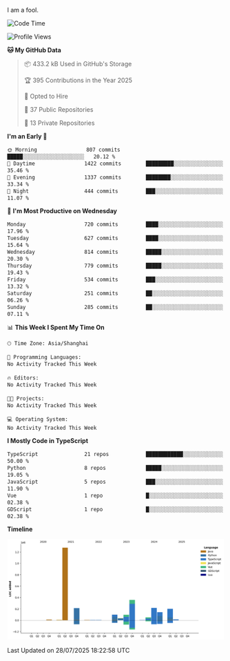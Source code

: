 I am a fool.

<!--START_SECTION:waka-->
![Code Time](http://img.shields.io/badge/Code%20Time-3%2C295%20hrs%2043%20mins-blue)

![Profile Views](http://img.shields.io/badge/Profile%20Views-0-blue)

**🐱 My GitHub Data** 

> 📦 433.2 kB Used in GitHub's Storage 
 > 
> 🏆 395 Contributions in the Year 2025
 > 
> 💼 Opted to Hire
 > 
> 📜 37 Public Repositories 
 > 
> 🔑 13 Private Repositories 
 > 
**I'm an Early 🐤** 

```text
🌞 Morning                807 commits         █████░░░░░░░░░░░░░░░░░░░░   20.12 % 
🌆 Daytime                1422 commits        █████████░░░░░░░░░░░░░░░░   35.46 % 
🌃 Evening                1337 commits        ████████░░░░░░░░░░░░░░░░░   33.34 % 
🌙 Night                  444 commits         ███░░░░░░░░░░░░░░░░░░░░░░   11.07 % 
```
📅 **I'm Most Productive on Wednesday** 

```text
Monday                   720 commits         ████░░░░░░░░░░░░░░░░░░░░░   17.96 % 
Tuesday                  627 commits         ████░░░░░░░░░░░░░░░░░░░░░   15.64 % 
Wednesday                814 commits         █████░░░░░░░░░░░░░░░░░░░░   20.30 % 
Thursday                 779 commits         █████░░░░░░░░░░░░░░░░░░░░   19.43 % 
Friday                   534 commits         ███░░░░░░░░░░░░░░░░░░░░░░   13.32 % 
Saturday                 251 commits         ██░░░░░░░░░░░░░░░░░░░░░░░   06.26 % 
Sunday                   285 commits         ██░░░░░░░░░░░░░░░░░░░░░░░   07.11 % 
```


📊 **This Week I Spent My Time On** 

```text
🕑︎ Time Zone: Asia/Shanghai

💬 Programming Languages: 
No Activity Tracked This Week

🔥 Editors: 
No Activity Tracked This Week

🐱‍💻 Projects: 
No Activity Tracked This Week

💻 Operating System: 
No Activity Tracked This Week
```

**I Mostly Code in TypeScript** 

```text
TypeScript               21 repos            ████████████░░░░░░░░░░░░░   50.00 % 
Python                   8 repos             █████░░░░░░░░░░░░░░░░░░░░   19.05 % 
JavaScript               5 repos             ███░░░░░░░░░░░░░░░░░░░░░░   11.90 % 
Vue                      1 repo              █░░░░░░░░░░░░░░░░░░░░░░░░   02.38 % 
GDScript                 1 repo              █░░░░░░░░░░░░░░░░░░░░░░░░   02.38 % 
```



**Timeline**

![Lines of Code chart](https://raw.githubusercontent.com/VeejaLiu/VeejaLiu/master/assets/bar_graph.png)


 Last Updated on 28/07/2025 18:22:58 UTC
<!--END_SECTION:waka-->
